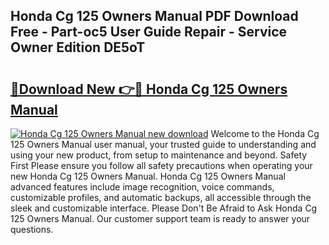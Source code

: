 ## Honda Cg 125 Owners Manual PDF Download Free - Part-oc5 User Guide Repair - Service Owner Edition DE5oT

# <h2><a href="http://cf26286.oget.top/?id=Honda+Cg+125+Owners+Manual">🔗Download New 👉🔴 Honda Cg 125 Owners Manual</a></h2>

[![Honda Cg 125 Owners Manual new download](https://i.imgur.com/5g1atiW.png)](http://cf26286.oget.top/?id=Honda+Cg+125+Owners+Manual)
Welcome to the Honda Cg 125 Owners Manual user manual, your trusted guide to understanding and using your new product, from setup to maintenance and beyond. Safety First Please ensure you follow all safety precautions when operating your new Honda Cg 125 Owners Manual. Honda Cg 125 Owners Manual advanced features include image recognition, voice commands, customizable profiles, and automatic backups, all accessible through the sleek and customizable interface. Please Don't Be Afraid to Ask Honda Cg 125 Owners Manual. Our customer support team is ready to answer your questions.
